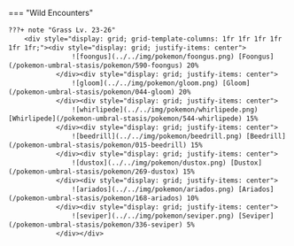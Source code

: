 

=== "Wild Encounters"


	???+ note "Grass Lv. 23-26"
		<div style="display: grid; grid-template-columns: 1fr 1fr 1fr 1fr 1fr 1fr;"><div style="display: grid; justify-items: center">
                    ![foongus](../../img/pokemon/foongus.png) [Foongus](/pokemon-umbral-stasis/pokemon/590-foongus) 20%
                </div><div style="display: grid; justify-items: center">
                    ![gloom](../../img/pokemon/gloom.png) [Gloom](/pokemon-umbral-stasis/pokemon/044-gloom) 20%
                </div><div style="display: grid; justify-items: center">
                    ![whirlipede](../../img/pokemon/whirlipede.png) [Whirlipede](/pokemon-umbral-stasis/pokemon/544-whirlipede) 15%
                </div><div style="display: grid; justify-items: center">
                    ![beedrill](../../img/pokemon/beedrill.png) [Beedrill](/pokemon-umbral-stasis/pokemon/015-beedrill) 15%
                </div><div style="display: grid; justify-items: center">
                    ![dustox](../../img/pokemon/dustox.png) [Dustox](/pokemon-umbral-stasis/pokemon/269-dustox) 15%
                </div><div style="display: grid; justify-items: center">
                    ![ariados](../../img/pokemon/ariados.png) [Ariados](/pokemon-umbral-stasis/pokemon/168-ariados) 10%
                </div><div style="display: grid; justify-items: center">
                    ![seviper](../../img/pokemon/seviper.png) [Seviper](/pokemon-umbral-stasis/pokemon/336-seviper) 5%
                </div></div>



